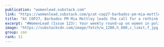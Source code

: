 ```yaml
---
publication: "womenlead.substack.com"
link: "https://womenlead.substack.com/p/at-cop27-barbados-pm-mia-mottley"
title: "At COP27, Barbados PM Mia Mottley leads the call for a rethink on climate finance, and other stories"
excerpt: "#WomenLead (Issue 123): Your weekly round-up on women in politics"
image: "https://substackcdn.com/image/fetch/w_1200,h_600,c_limit,f_jpg,q_auto:good,fl_progressive:steep/https%3A%2F%2Fbucketeer-e05bbc84-baa3-437e-9518-adb32be77984.s3.amazonaws.com%2Fpublic%2Fimages%2F3b283da3-3fae-40e7-9c0b-619abe778e4f_1423x769.png"
group: con
rank: 11
---
```

